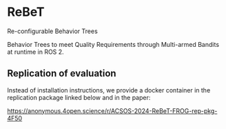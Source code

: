 # ReBeT
Re-configurable Behavior Trees

Behavior Trees to meet Quality Requirements through Multi-armed Bandits at runtime in ROS 2.


## Replication of evaluation
Instead of installation instructions, we provide a docker container in the replication package linked below and in the paper:

https://anonymous.4open.science/r/ACSOS-2024-ReBeT-FROG-rep-pkg-4F50


